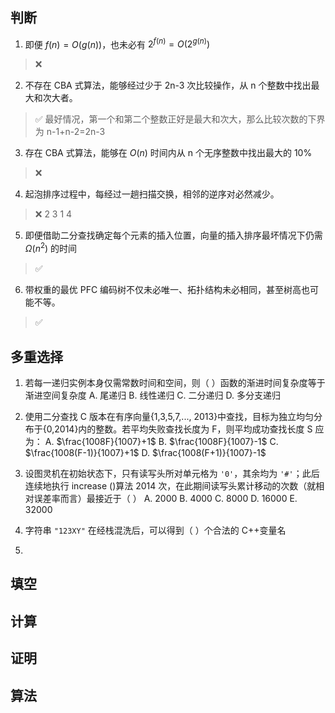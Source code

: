 ## 判断

1. 即便 $f(n)=O(g(n))$，也未必有 $2^{f(n)}=O(2^{g(n)})$ 

> ❌

2. 不存在 CBA 式算法，能够经过少于 2n-3 次比较操作，从 n 个整数中找出最大和次大者。

> ✅ 最好情况，第一个和第二个整数正好是最大和次大，那么比较次数的下界为 n-1+n-2=2n-3

3. 存在 CBA 式算法，能够在 $O (n)$ 时间内从 n 个无序整数中找出最大的 10%

> ❌

4. 起泡排序过程中，每经过一趟扫描交换，相邻的逆序对必然减少。

> ❌  2  3  1  4

5. 即便借助二分查找确定每个元素的插入位置，向量的插入排序最坏情况下仍需 $\Omega(n^2)$ 的时间

> ✅

6. 带权重的最优 PFC 编码树不仅未必唯一、拓扑结构未必相同，甚至树高也可能不等。

> ✅

## 多重选择

1. 若每一递归实例本身仅需常数时间和空间，则（   ）函数的渐进时间复杂度等于渐进空间复杂度
A. 尾递归
B. 线性递归
C. 二分递归
D. 多分支递归

2. 使用二分查找 C 版本在有序向量{1,3,5,7,..., 2013}中查找，目标为独立均匀分布于{0,2014}内的整数。若平均失败查找长度为 F，则平均成功查找长度 S 应为：
A. $\frac{1008F}{1007}+1$ 
B. $\frac{1008F}{1007}-1$ 
C. $\frac{1008(F-1)}{1007}+1$ 
D. $\frac{1008(F+1)}{1007}-1$ 

3. 设图灵机在初始状态下，只有读写头所对单元格为 `'0'`，其余均为 `'#'`；此后连续地执行 increase ()算法 2014 次，在此期间读写头累计移动的次数（就相对误差率而言）最接近于（     ）
A. 2000
B. 4000
C. 8000
D. 16000
E. 32000

4. 字符串 `"123XY"` 在经栈混洗后，可以得到（    ）个合法的 C++变量名

5. 

## 填空

## 计算

## 证明

## 算法
